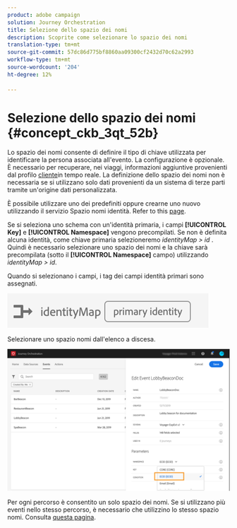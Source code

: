```yaml
---
product: adobe campaign
solution: Journey Orchestration
title: Selezione dello spazio dei nomi
description: Scoprite come selezionare lo spazio dei nomi
translation-type: tm+mt
source-git-commit: 57dc86d775bf8860aa09300cf2432d70c62a2993
workflow-type: tm+mt
source-wordcount: '204'
ht-degree: 12%

---
```



# Selezione dello spazio dei nomi {#concept_ckb_3qt_52b}

Lo spazio dei nomi consente di definire il tipo di chiave utilizzata per identificare la persona associata all&#39;evento. La configurazione è opzionale. È necessario per recuperare, nei viaggi, informazioni aggiuntive provenienti dal profilo [cliente](https://docs.adobe.com/content/help/it-IT/experience-platform/profile/home.html)in tempo reale. La definizione dello spazio dei nomi non è necessaria se si utilizzano solo dati provenienti da un sistema di terze parti tramite un&#39;origine dati personalizzata.

È possibile utilizzare uno dei predefiniti oppure crearne uno nuovo utilizzando il servizio Spazio nomi identità. Refer to this [page](https://docs.adobe.com/content/help/it-IT/experience-platform/identity/home.html).

Se si seleziona uno schema con un&#39;identità primaria, i campi **[!UICONTROL Key]** e **[!UICONTROL Namespace]** vengono precompilati. Se non è definita alcuna identità, come chiave primaria selezioneremo _identityMap > id_ . Quindi è necessario selezionare uno spazio dei nomi e la chiave sarà precompilata (sotto il **[!UICONTROL Namespace]** campo) utilizzando _identityMap > id_.

Quando si selezionano i campi, i tag dei campi identità primari sono assegnati.

![](../assets/primary-identity.png)


Selezionare uno spazio nomi dall&#39;elenco a discesa.

![](../assets/journey17.png)

Per ogni percorso è consentito un solo spazio dei nomi. Se si utilizzano più eventi nello stesso percorso, è necessario che utilizzino lo stesso spazio nomi. Consulta [questa pagina](../building-journeys/journey.md).
